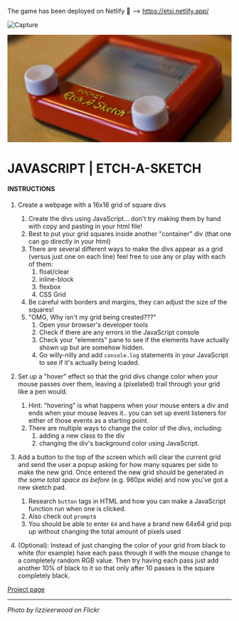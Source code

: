 
The game has been deployed on Netlify 🔗 --> https://etsi.netlify.app/




![Capture](https://user-images.githubusercontent.com/43856395/115306729-e7a9b500-a170-11eb-9df9-611aed9528b1.JPG)



![](README.jpg)

# JAVASCRIPT | ETCH-A-SKETCH


#### INSTRUCTIONS

1. Create a webpage with a 16x16 grid of square divs
   1. Create the divs using JavaScript... don't try making them by hand with copy and pasting in your html file!
   2. Best to put your grid squares inside another "container" div (that one can go directly in your html)
   3. There are several different ways to make the divs appear as a grid (versus just one on each line) feel free to use any or play with each of them:
      1. float/clear
      2. inline-block
      3. flexbox
      4. CSS Grid
   4. Be careful with borders and margins, they can adjust the size of the squares!
   5. "OMG, Why isn't my grid being created???"
      1. Open your browser's developer tools
      2. Check if there are any errors in the JavaScript console
      3. Check your "elements" pane to see if the elements have actually shown up but are somehow hidden.
      4. Go willy-nilly and add  `console.log` statements in your JavaScript to see if it's actually being loaded.

2. Set up a "hover" effect so that the grid divs change color when your mouse passes over them, leaving a (pixelated) trail through your grid like a pen would.
   1. Hint: "hovering" is what happens when your mouse enters a div and ends when your mouse leaves it.. you can set up event listeners for either of those events as a starting point.
   2. There are multiple ways to change the color of the divs, including:
      1. adding a new class to the div
      2. changing the div's background color using JavaScript.

3. Add a button to the top of the screen which will clear the current grid and send the user a popup asking for how many squares per side to make the new grid.  Once entered the new grid should be generated _in the same total space as before_ (e.g. 960px wide) and now you've got a new sketch pad.
   1. Research `button` tags in HTML and how you can make a JavaScript function run when one is clicked.
   2. Also check out `prompt`s
   3. You should be able to enter `64` and have a brand new 64x64 grid pop up without changing the total amount of pixels used

4. (Optional): Instead of just changing the color of your grid from black to white (for example) have each pass through it with the mouse change to a completely random RGB value.   Then try having each pass just add another 10% of black to it so that only after 10 passes is the square completely black.


[Project page](https://athena.socialhackersacademy.org/topic/project-etch-a-sketch/)

---

_Photo by lizzieerwood on Flickr_
